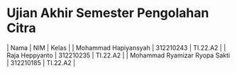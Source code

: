 # Ujian Akhir Semester Pengolahan Citra

| Nama | NIM | Kelas |
| Mohammad Hapiyansyah | 312210243 | TI.22.A2 |
| Raja Heppyanto | 312210235 | TI.22.A2 |
| Mohammad Ryamizar Ryopa Sakti | 312210185 | TI.22.A2 |
